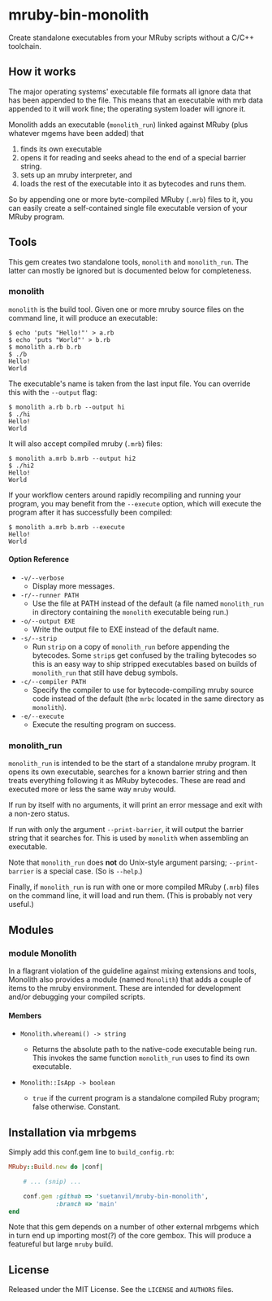 # mruby-bin-monolith

Create standalone executables from your MRuby scripts without
a C/C++ toolchain.


## How it works

The major operating systems' executable file formats all ignore data
that has been appended to the file.  This means that an executable
with mrb data appended to it will work fine; the operating system
loader will ignore it.

Monolith adds an executable (`monolith_run`) linked against MRuby
(plus whatever mgems have been added) that

1. finds its own executable
2. opens it for reading and seeks ahead to the end of a special
   barrier string.
3. sets up an mruby interpreter, and
4. loads the rest of the executable into it as bytecodes and runs
   them.

So by appending one or more byte-compiled MRuby (`.mrb`) files to it,
you can easily create a self-contained single file executable version
of your MRuby program.


## Tools

This gem creates two standalone tools, `monolith` and `monolith_run`.
The latter can mostly be ignored but is documented below for
completeness.


### monolith

`monolith` is the build tool.  Given one or more mruby source files on
the command line, it will produce an executable:

    $ echo 'puts "Hello!"' > a.rb
    $ echo 'puts "World"' > b.rb
    $ monolith a.rb b.rb
    $ ./b
    Hello!
    World

The executable's name is taken from the last input file.  You can
override this with the `--output` flag:

    $ monolith a.rb b.rb --output hi
    $ ./hi
    Hello!
    World

It will also accept compiled mruby (`.mrb`) files:

    $ monolith a.mrb b.mrb --output hi2
    $ ./hi2
    Hello!
    World

If your workflow centers around rapidly recompiling and running your
program, you may benefit from the `--execute` option, which will
execute the program after it has successfully been compiled:

    $ monolith a.mrb b.mrb --execute
    Hello!
    World

#### Option Reference

* `-v/--verbose`
  * Display more messages.
* `-r/--runner PATH`
  * Use the file at PATH instead of the default (a
    file named `monolith_run` in directory containing the `monolith`
    executable being run.)
* `-o/--output EXE`
  * Write the output file to EXE instead of the default name.
* `-s/--strip`
  * Run `strip` on a copy of `monolith_run` before appending the
    bytecodes.  Some `strip`s get confused by the trailing
    bytecodes so this is an easy way to ship stripped executables
    based on builds of `monolith_run` that still have debug symbols.
* `-c/--compiler PATH`
  * Specify the compiler to use for bytecode-compiling mruby source
    code instead of the default (the `mrbc` located in the same
    directory as `monolith`).
* `-e/--execute`
  * Execute the resulting program on success.

### monolith_run

`monolith_run` is intended to be the start of a standalone mruby
program.  It opens its own executable, searches for a known barrier
string and then treats everything following it as MRuby bytecodes.
These are read and executed more or less the same way `mruby` would.

If run by itself with no arguments, it will print an error message and
exit with a non-zero status.

If run with only the argument `--print-barrier`, it will output the
barrier string that it searches for.  This is used by `monolith` when
assembling an executable.

Note that `monolith_run` does **not** do Unix-style argument parsing;
`--print-barrier` is a special case.  (So is `--help`.)

Finally, if `monolith_run` is run with one or more compiled MRuby
(`.mrb`) files on the command line, it will load and run them.  (This
is probably not very useful.)



## Modules

### module Monolith

In a flagrant violation of the guideline against mixing extensions and
tools, Monolith also provides a module (named `Monolith`) that adds
a couple of items to the mruby environment.  These are intended for
development and/or debugging your compiled scripts.

#### Members

* `Monolith.whereami() -> string`
  * Returns the absolute path to the native-code executable being run.
    This invokes the same function `monolith_run` uses to find its own
    executable.

* `Monolith::IsApp -> boolean`
  * `true` if the current program is a standalone compiled Ruby
    program; false otherwise.  Constant.


## Installation via mrbgems

Simply add this conf.gem line to `build_config.rb`:

```ruby
MRuby::Build.new do |conf|

    # ... (snip) ...

    conf.gem :github => 'suetanvil/mruby-bin-monolith',
             :branch => 'main'
end
```

Note that this gem depends on a number of other external mrbgems which
in turn end up importing most(?) of the core gembox.  This will
produce a featureful but large `mruby` build.


## License

Released under the MIT License. See the `LICENSE` and `AUTHORS` files.
